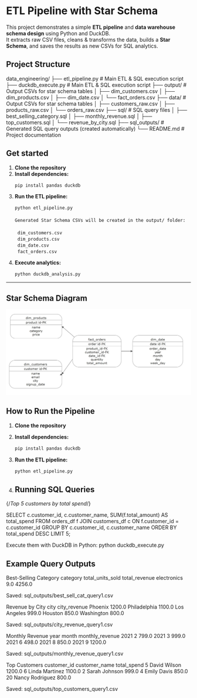 #  ETL Pipeline with Star Schema 

This project demonstrates a simple **ETL pipeline** and **data warehouse schema design** using Python and DuckDB.  
It extracts raw CSV files, cleans & transforms the data, builds a **Star Schema**, and saves the results as new CSVs for SQL analytics.  

## Project Structure

data_engineering/
├── etl_pipeline.py # Main ETL & SQL execution script
├── duckdb_execute.py # Main ETL & SQL execution script
├── output/ # Output CSVs for star schema tables
│ ├── dim_customers.csv
│ ├── dim_products.csv
│ ├── dim_date.csv
│ └── fact_orders.csv
├── data/ # Output CSVs for star schema tables
│ ├── customers_raw.csv
│ ├── products_raw.csv
│ └── orders_raw.csv
├── sql/ # SQL query files
│ ├── best_selling_category.sql
│ ├── monthly_revenue.sql
│ ├── top_customers.sql
│ └── revenue_by_city.sql
├── sql_outputs/ # Generated SQL query outputs (created automatically)
└── README.md # Project documentation

## Get started

1. **Clone the repository**
2. **Install dependencies:**
   ```bash
   pip install pandas duckdb
   ```
3. **Run the ETL pipeline:**
   ```bash
   python etl_pipeline.py

   Generated Star Schema CSVs will be created in the output/ folder:

    dim_customers.csv
    dim_products.csv
    dim_date.csv
    fact_orders.csv

   ```
4. **Execute analytics:**
   ```bash
   python duckdb_analysis.py
   ```

---


## Star Schema Diagram

![Star Schema](./Star_schema.jpg)

## How to Run the Pipeline

1. **Clone the repository**
2. **Install dependencies:**
   ```bash
   pip install pandas duckdb
   ```
3. **Run the ETL pipeline:**
   ```bash
   python etl_pipeline.py
   ```


4. ## Running SQL Queries

{/*Top 5 customers by total spend*/}

SELECT 
    c.customer_id,
    c.customer_name,
    SUM(f.total_amount) AS total_spend
FROM orders_df f
JOIN customers_df c ON f.customer_id = c.customer_id
GROUP BY c.customer_id, c.customer_name
ORDER BY total_spend DESC
LIMIT 5;

Execute them with DuckDB in Python:
  python duckdb_execute.py


## Example Query Outputs
Best-Selling Category
category	total_units_sold	total_revenue
electronics	9.0	                4256.0

Saved: sql_outputs/best_sell_cat_query1.csv

Revenue by City
city	        city_revenue
Phoenix	        1200.0
Philadelphia    1100.0
Los Angeles	    999.0
Houston	        850.0
Washington	    800.0

Saved: sql_outputs/city_revenue_query1.csv

Monthly Revenue
year	month	monthly_revenue
2021	2	    799.0
2021	3	    999.0
2021	6	    498.0
2021	8	    850.0
2021	9	    1200.0

Saved: sql_outputs/monthly_revenue_query1.csv

Top Customers
customer_id	customer_name	total_spend
5	        David Wilson	1200.0
6	        Linda Martinez	1100.0
2	        Sarah Johnson	999.0
4	        Emily Davis	    850.0
20	        Nancy Rodriguez	800.0

Saved: sql_outputs/top_customers_query1.csv